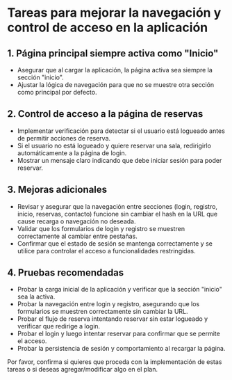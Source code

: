# Tareas para mejorar la navegación y control de acceso en la aplicación

## 1. Página principal siempre activa como "Inicio"
- Asegurar que al cargar la aplicación, la página activa sea siempre la sección "inicio".
- Ajustar la lógica de navegación para que no se muestre otra sección como principal por defecto.

## 2. Control de acceso a la página de reservas
- Implementar verificación para detectar si el usuario está logueado antes de permitir acciones de reserva.
- Si el usuario no está logueado y quiere reservar una sala, redirigirlo automáticamente a la página de login.
- Mostrar un mensaje claro indicando que debe iniciar sesión para poder reservar.

## 3. Mejoras adicionales
- Revisar y asegurar que la navegación entre secciones (login, registro, inicio, reservas, contacto) funcione sin cambiar el hash en la URL que cause recarga o navegación no deseada.
- Validar que los formularios de login y registro se muestren correctamente al cambiar entre pestañas.
- Confirmar que el estado de sesión se mantenga correctamente y se utilice para controlar el acceso a funcionalidades restringidas.

## 4. Pruebas recomendadas
- Probar la carga inicial de la aplicación y verificar que la sección "inicio" sea la activa.
- Probar la navegación entre login y registro, asegurando que los formularios se muestren correctamente sin cambiar la URL.
- Probar el flujo de reserva intentando reservar sin estar logueado y verificar que redirige a login.
- Probar el login y luego intentar reservar para confirmar que se permite el acceso.
- Probar la persistencia de sesión y comportamiento al recargar la página.

Por favor, confirma si quieres que proceda con la implementación de estas tareas o si deseas agregar/modificar algo en el plan.
